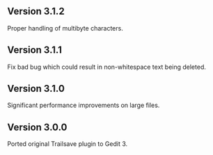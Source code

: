 Version 3.1.2
-------------

Proper handling of multibyte characters.

Version 3.1.1
-------------

Fix bad bug which could result in non-whitespace text being deleted.

Version 3.1.0
-------------

Significant performance improvements on large files.

Version 3.0.0
-------------

Ported original Trailsave plugin to Gedit 3.
